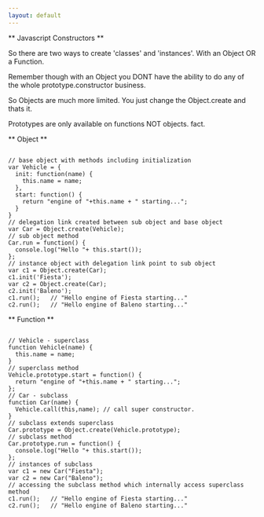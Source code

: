 ```yaml
---
layout: default
---
```


** Javascript Constructors **

So there are two ways to create 'classes' and 'instances'. With an Object OR a Function.

Remember though with an Object you DONT have the ability to do any of the whole prototype.constructor business.

So Objects are much more limited. You just change the Object.create and thats it.

Prototypes are only available on functions NOT objects. fact.

** Object **

```

// base object with methods including initialization
var Vehicle = {
  init: function(name) {
    this.name = name;
  },
  start: function() {
    return "engine of "+this.name + " starting...";
  }
}
// delegation link created between sub object and base object
var Car = Object.create(Vehicle);
// sub object method
Car.run = function() {
  console.log("Hello "+ this.start());
};
// instance object with delegation link point to sub object
var c1 = Object.create(Car);
c1.init('Fiesta');
var c2 = Object.create(Car);
c2.init('Baleno');
c1.run();   // "Hello engine of Fiesta starting..."
c2.run();   // "Hello engine of Baleno starting..."

```

** Function **

```

// Vehicle - superclass
function Vehicle(name) {
  this.name = name;
}
// superclass method
Vehicle.prototype.start = function() {
  return "engine of "+this.name + " starting...";
};
// Car - subclass
function Car(name) {
  Vehicle.call(this,name); // call super constructor.
}
// subclass extends superclass
Car.prototype = Object.create(Vehicle.prototype);
// subclass method
Car.prototype.run = function() {
  console.log("Hello "+ this.start());
};
// instances of subclass
var c1 = new Car("Fiesta");
var c2 = new Car("Baleno");
// accessing the subclass method which internally access superclass method
c1.run();   // "Hello engine of Fiesta starting..."
c2.run();   // "Hello engine of Baleno starting..."

```
